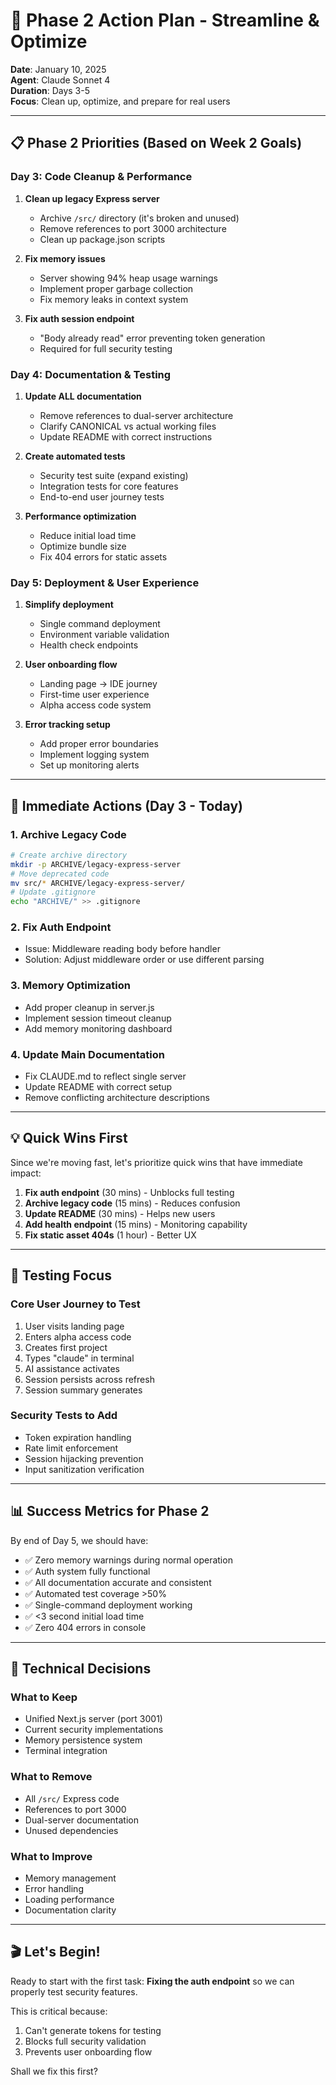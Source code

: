 # 🚀 Phase 2 Action Plan - Streamline & Optimize

**Date**: January 10, 2025  
**Agent**: Claude Sonnet 4  
**Duration**: Days 3-5  
**Focus**: Clean up, optimize, and prepare for real users  

---

## 📋 Phase 2 Priorities (Based on Week 2 Goals)

### Day 3: Code Cleanup & Performance
1. **Clean up legacy Express server** 
   - Archive `/src/` directory (it's broken and unused)
   - Remove references to port 3000 architecture
   - Clean up package.json scripts

2. **Fix memory issues**
   - Server showing 94% heap usage warnings
   - Implement proper garbage collection
   - Fix memory leaks in context system

3. **Fix auth session endpoint**
   - "Body already read" error preventing token generation
   - Required for full security testing

### Day 4: Documentation & Testing
1. **Update ALL documentation**
   - Remove references to dual-server architecture
   - Clarify CANONICAL vs actual working files
   - Update README with correct instructions

2. **Create automated tests**
   - Security test suite (expand existing)
   - Integration tests for core features
   - End-to-end user journey tests

3. **Performance optimization**
   - Reduce initial load time
   - Optimize bundle size
   - Fix 404 errors for static assets

### Day 5: Deployment & User Experience
1. **Simplify deployment**
   - Single command deployment
   - Environment variable validation
   - Health check endpoints

2. **User onboarding flow**
   - Landing page → IDE journey
   - First-time user experience
   - Alpha access code system

3. **Error tracking setup**
   - Add proper error boundaries
   - Implement logging system
   - Set up monitoring alerts

---

## 🎯 Immediate Actions (Day 3 - Today)

### 1. Archive Legacy Code
```bash
# Create archive directory
mkdir -p ARCHIVE/legacy-express-server
# Move deprecated code
mv src/* ARCHIVE/legacy-express-server/
# Update .gitignore
echo "ARCHIVE/" >> .gitignore
```

### 2. Fix Auth Endpoint
- Issue: Middleware reading body before handler
- Solution: Adjust middleware order or use different parsing

### 3. Memory Optimization
- Add proper cleanup in server.js
- Implement session timeout cleanup
- Add memory monitoring dashboard

### 4. Update Main Documentation
- Fix CLAUDE.md to reflect single server
- Update README with correct setup
- Remove conflicting architecture descriptions

---

## 💡 Quick Wins First

Since we're moving fast, let's prioritize quick wins that have immediate impact:

1. **Fix auth endpoint** (30 mins) - Unblocks full testing
2. **Archive legacy code** (15 mins) - Reduces confusion
3. **Update README** (30 mins) - Helps new users
4. **Add health endpoint** (15 mins) - Monitoring capability
5. **Fix static asset 404s** (1 hour) - Better UX

---

## 🧪 Testing Focus

### Core User Journey to Test
1. User visits landing page
2. Enters alpha access code
3. Creates first project
4. Types "claude" in terminal
5. AI assistance activates
6. Session persists across refresh
7. Session summary generates

### Security Tests to Add
- Token expiration handling
- Rate limit enforcement
- Session hijacking prevention
- Input sanitization verification

---

## 📊 Success Metrics for Phase 2

By end of Day 5, we should have:
- ✅ Zero memory warnings during normal operation
- ✅ Auth system fully functional
- ✅ All documentation accurate and consistent
- ✅ Automated test coverage >50%
- ✅ Single-command deployment working
- ✅ <3 second initial load time
- ✅ Zero 404 errors in console

---

## 🔧 Technical Decisions

### What to Keep
- Unified Next.js server (port 3001)
- Current security implementations
- Memory persistence system
- Terminal integration

### What to Remove
- All `/src/` Express code
- References to port 3000
- Dual-server documentation
- Unused dependencies

### What to Improve
- Memory management
- Error handling
- Loading performance
- Documentation clarity

---

## 🎬 Let's Begin!

Ready to start with the first task: **Fixing the auth endpoint** so we can properly test security features.

This is critical because:
1. Can't generate tokens for testing
2. Blocks full security validation
3. Prevents user onboarding flow

Shall we fix this first?